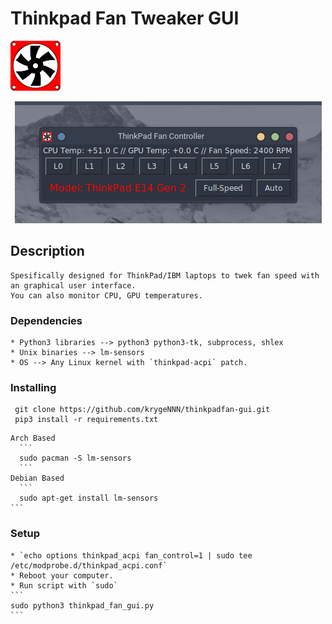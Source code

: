 # Thinkpad Fan Tweaker GUI

<p align="left">
  <a href="https://github.com/krygeNNN/thinkpadfan-gui">
    <img src="Images/fan-icon-vector-15.png" alt="Logo" width="80" height="80">
  </a>
<p align="center">
  <a href="https://github.com/krygeNNN/thinkpadfan-gui">
    <img src="Images/thinkpadgui.png" alt="Logo" >
  </a>

## Description

    Spesifically designed for ThinkPad/IBM laptops to twek fan speed with an graphical user interface.
    You can also monitor CPU, GPU temperatures.

### Dependencies

    * Python3 libraries --> python3 python3-tk, subprocess, shlex
    * Unix binaries --> lm-sensors
    * OS --> Any Linux kernel with `thinkpad-acpi` patch. 

### Installing
 ```
  git clone https://github.com/krygeNNN/thinkpadfan-gui.git
  pip3 install -r requirements.txt
  ```
    Arch Based
      ```
      sudo pacman -S lm-sensors
      ```
    Debian Based
      ```
      sudo apt-get install lm-sensors
    ```

### Setup

    * `echo options thinkpad_acpi fan_control=1 | sudo tee /etc/modprobe.d/thinkpad_acpi.conf`
    * Reboot your computer.
    * Run script with `sudo`
    ```
    sudo python3 thinkpad_fan_gui.py
    ```
